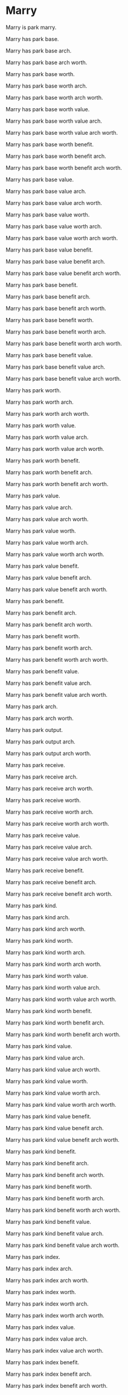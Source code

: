 # Marry

Marry is park marry.

Marry has park base.

Marry has park base arch.

Marry has park base arch worth.

Marry has park base worth.

Marry has park base worth arch.

Marry has park base worth arch worth.

Marry has park base worth value.

Marry has park base worth value arch.

Marry has park base worth value arch worth.

Marry has park base worth benefit.

Marry has park base worth benefit arch.

Marry has park base worth benefit arch worth.

Marry has park base value.

Marry has park base value arch.

Marry has park base value arch worth.

Marry has park base value worth.

Marry has park base value worth arch.

Marry has park base value worth arch worth.

Marry has park base value benefit.

Marry has park base value benefit arch.

Marry has park base value benefit arch worth.

Marry has park base benefit.

Marry has park base benefit arch.

Marry has park base benefit arch worth.

Marry has park base benefit worth.

Marry has park base benefit worth arch.

Marry has park base benefit worth arch worth.

Marry has park base benefit value.

Marry has park base benefit value arch.

Marry has park base benefit value arch worth.

Marry has park worth.

Marry has park worth arch.

Marry has park worth arch worth.

Marry has park worth value.

Marry has park worth value arch.

Marry has park worth value arch worth.

Marry has park worth benefit.

Marry has park worth benefit arch.

Marry has park worth benefit arch worth.

Marry has park value.

Marry has park value arch.

Marry has park value arch worth.

Marry has park value worth.

Marry has park value worth arch.

Marry has park value worth arch worth.

Marry has park value benefit.

Marry has park value benefit arch.

Marry has park value benefit arch worth.

Marry has park benefit.

Marry has park benefit arch.

Marry has park benefit arch worth.

Marry has park benefit worth.

Marry has park benefit worth arch.

Marry has park benefit worth arch worth.

Marry has park benefit value.

Marry has park benefit value arch.

Marry has park benefit value arch worth.

Marry has park arch.

Marry has park arch worth.

Marry has park output.

Marry has park output arch.

Marry has park output arch worth.

Marry has park receive.

Marry has park receive arch.

Marry has park receive arch worth.

Marry has park receive worth.

Marry has park receive worth arch.

Marry has park receive worth arch worth.

Marry has park receive value.

Marry has park receive value arch.

Marry has park receive value arch worth.

Marry has park receive benefit.

Marry has park receive benefit arch.

Marry has park receive benefit arch worth.

Marry has park kind.

Marry has park kind arch.

Marry has park kind arch worth.

Marry has park kind worth.

Marry has park kind worth arch.

Marry has park kind worth arch worth.

Marry has park kind worth value.

Marry has park kind worth value arch.

Marry has park kind worth value arch worth.

Marry has park kind worth benefit.

Marry has park kind worth benefit arch.

Marry has park kind worth benefit arch worth.

Marry has park kind value.

Marry has park kind value arch.

Marry has park kind value arch worth.

Marry has park kind value worth.

Marry has park kind value worth arch.

Marry has park kind value worth arch worth.

Marry has park kind value benefit.

Marry has park kind value benefit arch.

Marry has park kind value benefit arch worth.

Marry has park kind benefit.

Marry has park kind benefit arch.

Marry has park kind benefit arch worth.

Marry has park kind benefit worth.

Marry has park kind benefit worth arch.

Marry has park kind benefit worth arch worth.

Marry has park kind benefit value.

Marry has park kind benefit value arch.

Marry has park kind benefit value arch worth.

Marry has park index.

Marry has park index arch.

Marry has park index arch worth.

Marry has park index worth.

Marry has park index worth arch.

Marry has park index worth arch worth.

Marry has park index value.

Marry has park index value arch.

Marry has park index value arch worth.

Marry has park index benefit.

Marry has park index benefit arch.

Marry has park index benefit arch worth.